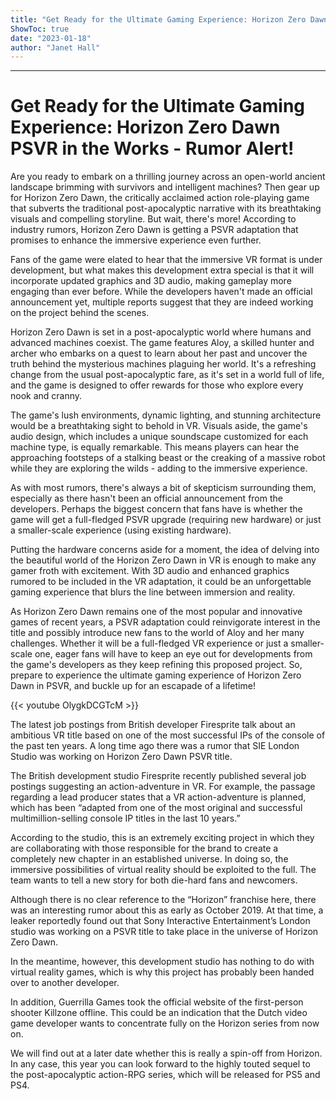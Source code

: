 ```yaml
---
title: "Get Ready for the Ultimate Gaming Experience: Horizon Zero Dawn Psvr in the Works - Rumor Alert!"
ShowToc: true 
date: "2023-01-18"
author: "Janet Hall"
---
```

*****
# Get Ready for the Ultimate Gaming Experience: Horizon Zero Dawn PSVR in the Works - Rumor Alert!

Are you ready to embark on a thrilling journey across an open-world ancient landscape brimming with survivors and intelligent machines? Then gear up for Horizon Zero Dawn, the critically acclaimed action role-playing game that subverts the traditional post-apocalyptic narrative with its breathtaking visuals and compelling storyline. But wait, there's more! According to industry rumors, Horizon Zero Dawn is getting a PSVR adaptation that promises to enhance the immersive experience even further.

Fans of the game were elated to hear that the immersive VR format is under development, but what makes this development extra special is that it will incorporate updated graphics and 3D audio, making gameplay more engaging than ever before. While the developers haven't made an official announcement yet, multiple reports suggest that they are indeed working on the project behind the scenes.

Horizon Zero Dawn is set in a post-apocalyptic world where humans and advanced machines coexist. The game features Aloy, a skilled hunter and archer who embarks on a quest to learn about her past and uncover the truth behind the mysterious machines plaguing her world. It's a refreshing change from the usual post-apocalyptic fare, as it's set in a world full of life, and the game is designed to offer rewards for those who explore every nook and cranny.

The game's lush environments, dynamic lighting, and stunning architecture would be a breathtaking sight to behold in VR. Visuals aside, the game's audio design, which includes a unique soundscape customized for each machine type, is equally remarkable. This means players can hear the approaching footsteps of a stalking beast or the creaking of a massive robot while they are exploring the wilds - adding to the immersive experience.

As with most rumors, there's always a bit of skepticism surrounding them, especially as there hasn't been an official announcement from the developers. Perhaps the biggest concern that fans have is whether the game will get a full-fledged PSVR upgrade (requiring new hardware) or just a smaller-scale experience (using existing hardware). 

Putting the hardware concerns aside for a moment, the idea of delving into the beautiful world of the Horizon Zero Dawn in VR is enough to make any gamer froth with excitement. With 3D audio and enhanced graphics rumored to be included in the VR adaptation, it could be an unforgettable gaming experience that blurs the line between immersion and reality.

As Horizon Zero Dawn remains one of the most popular and innovative games of recent years, a PSVR adaptation could reinvigorate interest in the title and possibly introduce new fans to the world of Aloy and her many challenges. Whether it will be a full-fledged VR experience or just a smaller-scale one, eager fans will have to keep an eye out for developments from the game's developers as they keep refining this proposed project. So, prepare to experience the ultimate gaming experience of Horizon Zero Dawn in PSVR, and buckle up for an escapade of a lifetime!

{{< youtube OlygkDCGTcM >}} 



The latest job postings from British developer Firesprite talk about an ambitious VR title based on one of the most successful IPs of the console of the past ten years. A long time ago there was a rumor that SIE London Studio was working on Horizon Zero Dawn PSVR title.
 
The British development studio Firesprite recently published several job postings suggesting an action-adventure in VR. For example, the passage regarding a lead producer states that a VR action-adventure is planned, which has been “adapted from one of the most original and successful multimillion-selling console IP titles in the last 10 years.”
 
According to the studio, this is an extremely exciting project in which they are collaborating with those responsible for the brand to create a completely new chapter in an established universe. In doing so, the immersive possibilities of virtual reality should be exploited to the full. The team wants to tell a new story for both die-hard fans and newcomers.
 
Although there is no clear reference to the “Horizon” franchise here, there was an interesting rumor about this as early as October 2019. At that time, a leaker reportedly found out that Sony Interactive Entertainment’s London studio was working on a PSVR title to take place in the universe of Horizon Zero Dawn.
 
In the meantime, however, this development studio has nothing to do with virtual reality games, which is why this project has probably been handed over to another developer.
 
In addition, Guerrilla Games took the official website of the first-person shooter Killzone offline. This could be an indication that the Dutch video game developer wants to concentrate fully on the Horizon series from now on.
 
We will find out at a later date whether this is really a spin-off from Horizon. In any case, this year you can look forward to the highly touted sequel to the post-apocalyptic action-RPG series, which will be released for PS5 and PS4.




